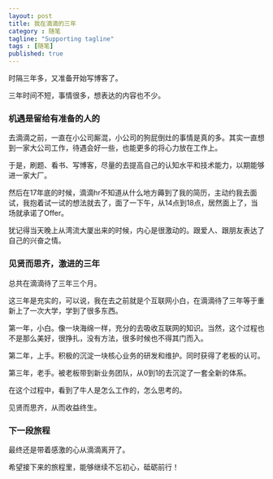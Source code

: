 ```yaml
---
layout: post
title: 我在滴滴的三年
category : 随笔
tagline: "Supporting tagline"
tags : [随笔]
published: true
---
```


时隔三年多，又准备开始写博客了。

三年时间不短，事情很多，想表达的内容也不少。



### 机遇是留给有准备的人的

去滴滴之前，一直在小公司厮混，小公司的狗屁倒灶的事情是真的多。其实一直想到一家大公司工作，待遇会好一些，也能更多的将心力放在工作上。

于是，刷题、看书、写博客，尽量的去提高自己的认知水平和技术能力，以期能够进一家大厂。

然后在17年底的时候，滴滴hr不知道从什么地方薅到了我的简历，主动约我去面试，我抱着试一试的想法就去了，面了一下午，从14点到18点，居然面上了，当场就承诺了Offer。

犹记得当天晚上从湾流大厦出来的时候，内心是很激动的。跟爱人、跟朋友表达了自己的兴奋之情。



### 见贤而思齐，激进的三年

总共在滴滴待了三年三个月。

这三年是充实的，可以说，我在去之前就是个互联网小白，在滴滴待了三年等于重新上了一次大学，学到了很多东西。

第一年，小白。像一块海绵一样，充分的去吸收互联网的知识。当然，这个过程也不是那么美好，很挣扎，没有方法，很多时候也不得其门而入。

第二年，上手。积极的沉淀一块核心业务的研发和维护。同时获得了老板的认可。

第三年，老手。被老板带到新业务团队，从0到1的去沉淀了一套全新的体系。

在这个过程中，看到了牛人是怎么工作的，怎么思考的。

见贤而思齐，从而收益终生。



### 下一段旅程

最终还是带着感激的心从滴滴离开了。

希望接下来的旅程里，能够继续不忘初心，砥砺前行！
